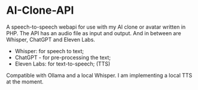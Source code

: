 # AI-Clone-API

A speech-to-speech webapi for use with my AI clone or avatar written in PHP. The API has an audio file as input and output. And in between are Whisper, ChatGPT and Eleven Labs.

* Whisper: for speech to text;
* ChatGPT - for pre-processing the text;
* Eleven Labs: for text-to-speech; (TTS)

Compatible with Ollama and a local Whisper. I am implementing a local TTS at the moment.
